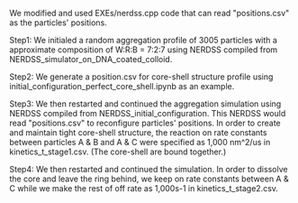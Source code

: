 We modified and used EXEs/nerdss.cpp code that can read "positions.csv" as the particles' positions. 

Step1:
We initialed a random aggregation profile of 3005 particles with a approximate composition of W:R:B = 7:2:7 using NERDSS compiled from NERDSS_simulator_on_DNA_coated_colloid. 

Step2: 
We generate a position.csv for core-shell structure profile using initial_configuration_perfect_core_shell.ipynb as an example. 

Step3: 
We then restarted and continued the aggregation simulation using NERDSS compiled from NERDSS_initial_configuration. This NERDSS would read "positions.csv" to reconfigure particles' positions.
In order to create and maintain tight core-shell structure, the reaction on rate constants between particles A & B and A & C were specified as 1,000 nm^2/us in kinetics_t_stage1.csv. (The core-shell are bound together.)

Step4: 
We then restarted and continued the simulation. In order to dissolve the core and leave the ring behind, we keep on rate constants between A & C while we make the rest of off rate as 1,000s-1 in kinetics_t_stage2.csv.

 
